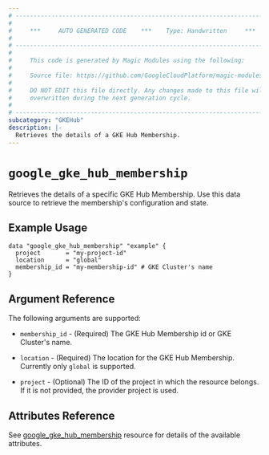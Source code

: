 ```yaml
---
# ----------------------------------------------------------------------------
#
#     ***     AUTO GENERATED CODE    ***    Type: Handwritten     ***
#
# ----------------------------------------------------------------------------
#
#     This code is generated by Magic Modules using the following:
#
#     Source file: https://github.com/GoogleCloudPlatform/magic-modules/tree/main/mmv1/third_party/terraform/website/docs/d/gke_hub_membership.html.markdown
#
#     DO NOT EDIT this file directly. Any changes made to this file will be
#     overwritten during the next generation cycle.
#
# ----------------------------------------------------------------------------
subcategory: "GKEHub"
description: |-
  Retrieves the details of a GKE Hub Membership.
---
```


# `google_gke_hub_membership`

Retrieves the details of a specific GKE Hub Membership. Use this data source to retrieve the membership's configuration and state.

## Example Usage

```hcl
data "google_gke_hub_membership" "example" {
  project       = "my-project-id"
  location      = "global"
  membership_id = "my-membership-id" # GKE Cluster's name
}
```

## Argument Reference

The following arguments are supported:

* `membership_id` - (Required) The GKE Hub Membership id or GKE Cluster's name.

* `location` - (Required) The location for the GKE Hub Membership.
    Currently only `global` is supported.

* `project` - (Optional) The ID of the project in which the resource belongs.
    If it is not provided, the provider project is used.

## Attributes Reference

See [google_gke_hub_membership](https://registry.terraform.io/providers/hashicorp/google/latest/docs/resources/gke_hub_membership) resource for details of the available attributes.